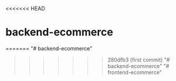 <<<<<<< HEAD
# backend-ecommerce
=======
"# backend-ecommerce" 
>>>>>>> 280dfb3 (first commit)
"# backend-ecommerce" 
"# frontend-ecommerce" 
